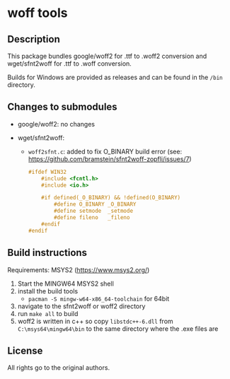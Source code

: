 # woff tools

## Description

This package bundles google/woff2 for .ttf to .woff2 conversion and wget/sfnt2woff for .ttf to .woff conversion.

Builds for Windows are provided as releases and can be found in the `/bin` directory.

## Changes to submodules

-   google/woff2: no changes
-   wget/sfnt2woff:

    -   `woff2sfnt.c`:
        added to fix O_BINARY build error (see: https://github.com/bramstein/sfnt2woff-zopfli/issues/7)

        ```c
        #ifdef WIN32
            #include <fcntl.h>
            #include <io.h>

            #if defined(_O_BINARY) && !defined(O_BINARY)
                #define O_BINARY _O_BINARY
                #define setmode  _setmode
                #define fileno   _fileno
            #endif
        #endif
        ```

## Build instructions

Requirements: MSYS2 (https://www.msys2.org/)

1. Start the MINGW64 MSYS2 shell
2. install the build tools
    - `pacman -S mingw-w64-x86_64-toolchain` for 64bit
3. navigate to the sfnt2woff or woff2 directory
4. run `make all` to build
5. woff2 is written in c++ so copy `libstdc++-6.dll` from `C:\msys64\mingw64\bin` to the same directory where the .exe files are

## License

All rights go to the original authors.
